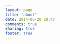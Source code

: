```yaml
---
layout: page
title: "about"
date: 2014-06-20 10:47
comments: true
sharing: true
footer: true
---
```

